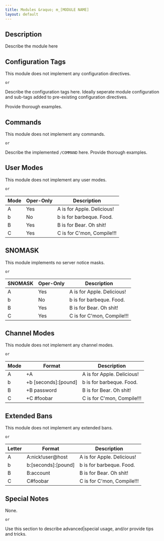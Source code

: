 ```yaml
---
title: Modules &raquo; m_[MODULE NAME]
layout: default
---
```


## Description

Describe the module here

## Configuration Tags

This module does not implement any configuration directives.

`or`

Describe the configuration tags here. Ideally seperate module configuration and sub-tags added to pre-existing
configuration directives.

Provide thorough examples.

## Commands

This module does not implement any commands.

`or`

Describe the implemented `/COMMAND` here. Provide thorough examples.

## User Modes

This module does not implement any user modes.

`or`

Mode | Oper-Only | Description
---- | --------- | -----------
A | Yes | A is for Apple. Delicious!
b | No | b is for barbeque. Food.
B | Yes | B is for Bear. Oh shit!
C | Yes | C is for C'mon, Compile!!!

## SNOMASK

This module implements no server notice masks.

`or`

SNOMASK | Oper-Only | Description
------- | --------- | -----------
A | Yes | A is for Apple. Delicious!
b | No | b is for barbeque. Food.
B | Yes | B is for Bear. Oh shit!
C | Yes | C is for C'mon, Compile!!!

## Channel Modes

This module does not implement any channel modes.

`or`

Mode | Format | Description
------- | ----------- | ---------
A | +A | A is for Apple. Delicious!
b | +b [seconds]:[pound] | b is for barbeque. Food.
B | +B password | B is for Bear. Oh shit!
C | +C #foobar | C is for C'mon, Compile!!!

## Extended Bans

This module does not implement any extended bans.

`or`

Letter | Format | Description
------- | ----------- | ---------
A | A:nick!user@host | A is for Apple. Delicious!
b | b:[seconds]:[pound] | b is for barbeque. Food.
B | B:account | B is for Bear. Oh shit!
C | C#foobar | C is for C'mon, Compile!!!

## Special Notes

None.

`or`

Use this section to describe advanced|special usage, and/or provide tips and tricks.
